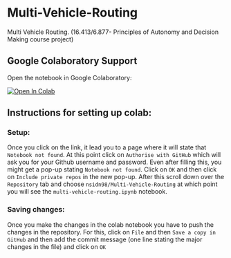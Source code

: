 # Multi-Vehicle-Routing
Multi Vehicle Routing. (16.413/6.877- Principles of Autonomy and Decision Making course project)

## Google Colaboratory Support
Open the notebook in Google Colaboratory:

[![Open In Colab](https://colab.research.google.com/assets/colab-badge.svg)](https://colab.research.google.com/github/nsidn98/Multi-Vehicle-Routing/blob/main/multi-vehicle-routing.ipynb)

## Instructions for setting up colab: 
### Setup:
Once you click on the link, it lead you to a page where it will state that `Notebook not found`. At this point click on `Authorise with GitHub` which will ask you for your Github username and password. Even after filling this, you might get a pop-up stating `Notebook not found`. Click on `OK` and then click on `Include private repos` in the new pop-up. After this scroll down over the `Repository` tab and choose `nsidn98/Multi-Vehicle-Routing` at which point you will see the `multi-vehicle-routing.ipynb` notebook.

### Saving changes:
Once you make the changes in the colab notebook you have to push the changes in the repository. For this, click on `File` and then `Save a copy in GitHub` and then add the commit message (one line stating the major changes in the file) and click on `OK`